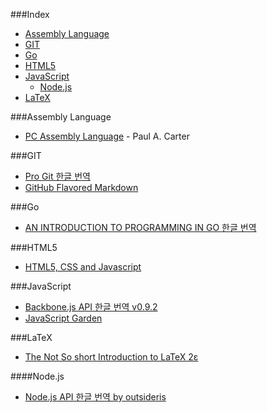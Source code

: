 ###Index

* [Assembly Language](#assembly-language)
* [GIT](#git)
* [Go](#go)
* [HTML5](#html5)
* [JavaScript](#javascript)
    * [Node.js](#nodejs)
* [LaTeX](#latex)

###Assembly Language

* [PC Assembly Language](http://drpaulcarter.com/pcasm/) - Paul A. Carter


###GIT
* [Pro Git 한글 번역](http://git-scm.com/book/ko/)
* [GitHub Flavored Markdown](https://help.github.com/articles/github-flavored-markdown)

###Go
* [AN INTRODUCTION TO PROGRAMMING IN GO 한글 번역](http://www.codingnuri.com/golang-book/index.html)

###HTML5
* [HTML5, CSS and Javascript](http://fromyou.tistory.com/581)

###JavaScript
* [Backbone.js API 한글 번역 v0.9.2](http://iwidgets.kr/document/backbonejs.html)
* [JavaScript Garden](http://bonsaiden.github.io/JavaScript-Garden/ko)

###LaTeX

* [The Not So short Introduction to LaTeX 2ε](http://www.ctan.org/tex-archive/info/lshort/korean)

####Node.js
* [Node.js API 한글 번역 by outsideris](http://nodejs.sideeffect.kr/docs/)
